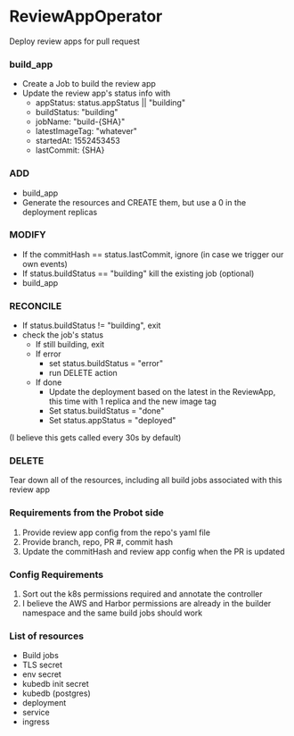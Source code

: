 # ReviewAppOperator

Deploy review apps for pull request


### build_app
* Create a Job to build the review app
* Update the review app's status info with
  - appStatus: status.appStatus || "building"
  - buildStatus: "building"
  - jobName: "build-{SHA}"
  - latestImageTag: "whatever"
  - startedAt: 1552453453
  - lastCommit: {SHA}


### ADD
* build_app
* Generate the resources and CREATE them, but use a 0 in the deployment replicas


### MODIFY
* If the commitHash == status.lastCommit, ignore (in case we trigger our own events)
* If status.buildStatus == "building" kill the existing job (optional)
* build_app


### RECONCILE
* If status.buildStatus != "building", exit
* check the job's status
  * If still building, exit
  * If error
    * set status.buildStatus = "error"
    * run DELETE action
  * If done
    * Update the deployment based on the latest in the ReviewApp, this time with 1 replica and the new image tag
    * Set status.buildStatus = "done"
    * Set status.appStatus = "deployed"

 (I believe this gets called every 30s by default)


### DELETE
Tear down all of the resources, including all build jobs associated with this review app


### Requirements from the Probot side
1. Provide review app config from the repo's yaml file
1. Provide branch, repo, PR #, commit hash
1. Update the commitHash and review app config when the PR is updated


### Config Requirements
1. Sort out the k8s permissions required and annotate the controller
1. I believe the AWS and Harbor permissions are already in the builder namespace and the same build jobs should work


### List of resources
- Build jobs
- TLS secret
- env secret
- kubedb init secret
- kubedb (postgres)
- deployment
- service
- ingress
